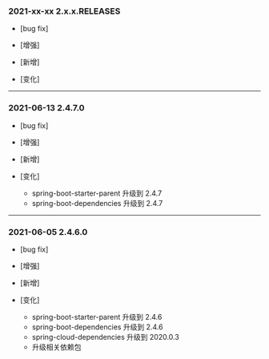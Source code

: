 ### 2021-xx-xx 2.x.x.RELEASES

- [bug fix]

- [增强]
    
- [新增]

- [变化]

---

### 2021-06-13 2.4.7.0

- [bug fix]

- [增强]
    
- [新增]

- [变化]
  - spring-boot-starter-parent 升级到 2.4.7
  - spring-boot-dependencies 升级到 2.4.7

---

### 2021-06-05 2.4.6.0

- [bug fix]

- [增强]
    
- [新增]

- [变化]
    - spring-boot-starter-parent 升级到 2.4.6
    - spring-boot-dependencies 升级到 2.4.6
    - spring-cloud-dependencies 升级到 2020.0.3
    - 升级相关依赖包
  